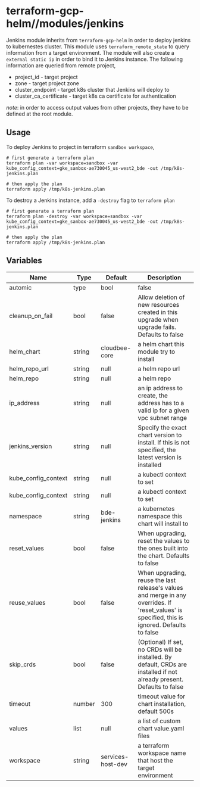 # terraform-gcp-helm//modules/jenkins

Jenkins module inherits from `terraform-gcp-helm` in order to deploy jenkins to kubernestes cluster. This module uses `terraform_remote_state` to query information from a target environment. The module will also create a `external static ip` in order to bind it to Jenkins instance. The following information are queried from remote project,

* project_id - target project 
* zone - target project zone
* cluster_endpoint - target k8s cluster that Jenkins will deploy to
* cluster_ca_certificate - target k8s ca certificate for authentication

_note_: in order to access output values from other projects, they have to be defined at the root module.

## Usage

To deploy Jenkins to project in terraform `sandbox workspace`,

    # first generate a terraform plan
    terraform plan -var workspace=sandbox -var kube_config_context=gke_sanbox-ae730045_us-west2_bde -out /tmp/k8s-jenkins.plan

    # then apply the plan
    terraform apply /tmp/k8s-jenkins.plan

To destroy a Jenkins instance, add a `-destroy` flag to `terraform plan`

    # first generate a terraform plan
    terraform plan -destroy -var workspace=sandbox -var kube_config_context=gke_sanbox-ae730045_us-west2_bde -out /tmp/k8s-jenkins.plan

    # then apply the plan
    terraform apply /tmp/k8s-jenkins.plan

## Variables

|Name|Type|Default|Description|
|----|----|-------|-----------|
automic|type|bool|false|f set, installation process purges chart on fail. The wait flag will be set automatically if atomic is used. Defaults to false|
cleanup_on_fail|bool|false|Allow deletion of new resources created in this upgrade when upgrade fails. Defaults to false|
helm_chart|string|cloudbee-core|a helm chart this module try to install|
helm_repo_url|string|null|a helm repo url|
helm_repo|string|null|a helm repo|
ip_address|string|null|an ip address to create, the address has to a valid ip for a given vpc subnet range|
jenkins_version|string|null|Specify the exact chart version to install. If this is not specified, the latest version is installed|
kube_config_context|string|null|a kubectl context to set|
kube_config_context|string|null|a kubectl context to set|
namespace|string|bde-jenkins|a kubernetes namespace this chart will install to|
reset_values|bool|false|When upgrading, reset the values to the ones built into the chart. Defaults to false|
reuse_values|bool|false|When upgrading, reuse the last release's values and merge in any overrides. If 'reset_values' is specified, this is ignored. Defaults to false|
skip_crds|bool|false|(Optional) If set, no CRDs will be installed. By default, CRDs are installed if not already present. Defaults to false|
timeout|number|300|timeout value for chart installation, default 500s|
values|list|null|a list of custom chart value.yaml files|
workspace|string|services-host-dev|a terraform workspace name that host the target environment|
